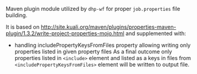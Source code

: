 Maven plugin module utilized by `dhp-wf` for proper `job.properties` file building.

It is based on http://site.kuali.org/maven/plugins/properties-maven-plugin/1.3.2/write-project-properties-mojo.html and supplemented with:

* handling includePropertyKeysFromFiles property allowing writing only properties listed in given property files
As a final outcome only properties listed in `<include>` element and listed as a keys in files from `<includePropertyKeysFromFiles>` element will be written to output file. 
